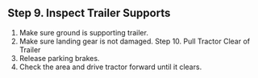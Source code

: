 ## Step 9. Inspect Trailer Supports
1. Make sure ground is supporting trailer.
2. Make sure landing gear is not damaged.
Step 10. Pull Tractor Clear of Trailer
1. Release parking brakes.
2. Check the area and drive tractor forward until it clears.